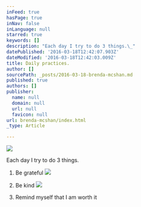 ```yaml
---
inFeed: true
hasPage: true
inNav: false
inLanguage: null
starred: true
keywords: []
description: "Each day I try to do 3 things.\_"
datePublished: '2016-03-18T12:42:07.903Z'
dateModified: '2016-03-18T12:42:03.009Z'
title: Daily practices.
author: []
sourcePath: _posts/2016-03-18-brenda-mcshan.md
published: true
authors: []
publisher:
  name: null
  domain: null
  url: null
  favicon: null
url: brenda-mcshan/index.html
_type: Article

---
```

![](https://the-grid-user-content.s3-us-west-2.amazonaws.com/bc2b6a83-22ad-4466-a3c7-e006a5860449.jpg)

Each day I try to do 3 things. 

1) Be grateful
![](https://the-grid-user-content.s3-us-west-2.amazonaws.com/5f0edc8b-df33-4451-9bd6-8f7def541f6e.jpg)

2) Be kind
![](https://the-grid-user-content.s3-us-west-2.amazonaws.com/e953574a-8b80-4f0e-a9b2-e93854ca68c7.jpg)

3) Remind myself that I am worth it